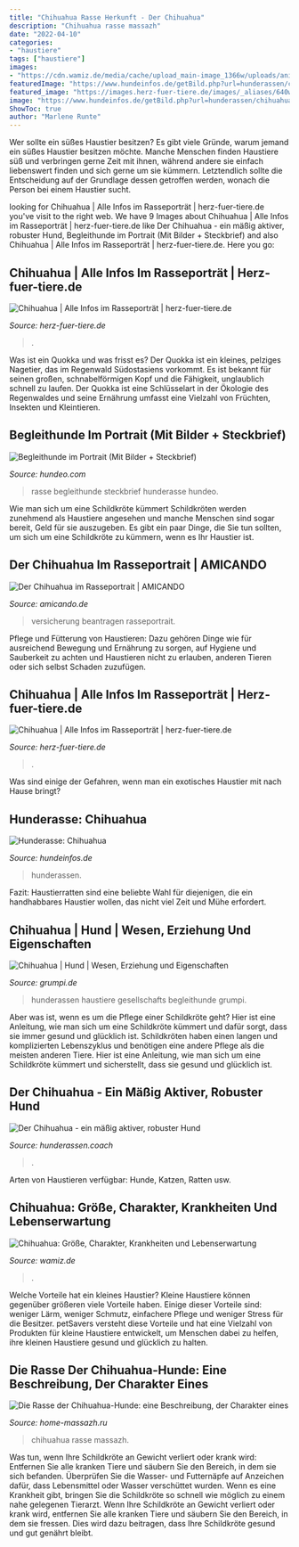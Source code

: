 ```yaml
---
title: "Chihuahua Rasse Herkunft - Der Chihuahua"
description: "Chihuahua rasse massazh"
date: "2022-04-10"
categories:
- "haustiere"
tags: ["haustiere"]
images:
- "https://cdn.wamiz.de/media/cache/upload_main-image_1366w/uploads/animal/breed/dog/adult/5caf14ed3ed5c433821290.jpg"
featuredImage: "https://www.hundeinfos.de/getBild.php?url=hunderassen/chihuahuacl.jpg&amp;w=800&amp;h=550&amp;m="
featured_image: "https://images.herz-fuer-tiere.de/images/_aliases/640w/8/3/4/0/110438-1-de-DE/Chihuahua-Inline1.jpg"
image: "https://www.hundeinfos.de/getBild.php?url=hunderassen/chihuahuacl.jpg&amp;w=800&amp;h=550&amp;m="
ShowToc: true
author: "Marlene Runte"
---
```



Wer sollte ein süßes Haustier besitzen?
Es gibt viele Gründe, warum jemand ein süßes Haustier besitzen möchte. Manche Menschen finden Haustiere süß und verbringen gerne Zeit mit ihnen, während andere sie einfach liebenswert finden und sich gerne um sie kümmern. Letztendlich sollte die Entscheidung auf der Grundlage dessen getroffen werden, wonach die Person bei einem Haustier sucht.

	

		
looking for Chihuahua | Alle Infos im Rasseporträt | herz-fuer-tiere.de you've visit to the right web. We have 9 Images about Chihuahua | Alle Infos im Rasseporträt | herz-fuer-tiere.de like Der Chihuahua - ein mäßig aktiver, robuster Hund, Begleithunde im Portrait (Mit Bilder + Steckbrief) and also Chihuahua | Alle Infos im Rasseporträt | herz-fuer-tiere.de. Here you go:
		
    
## Chihuahua | Alle Infos Im Rasseporträt | Herz-fuer-tiere.de

<img loading=lazy src="https://images.herz-fuer-tiere.de/images/_aliases/1280w/8/3/4/0/110438-1-de-DE/Chihuahua-Inline1.jpg" onerror="this.onerror=null;this.src='https://tse4.mm.bing.net/th?id=OIP.g3oeNKDCh9CyTPJ11DDCdAHaE8&amp;pid=15.1';" alt="Chihuahua | Alle Infos im Rasseporträt | herz-fuer-tiere.de">

_Source: herz-fuer-tiere.de_

>. 

	

Was ist ein Quokka und was frisst es?
Der Quokka ist ein kleines, pelziges Nagetier, das im Regenwald Südostasiens vorkommt. Es ist bekannt für seinen großen, schnabelförmigen Kopf und die Fähigkeit, unglaublich schnell zu laufen. Der Quokka ist eine Schlüsselart in der Ökologie des Regenwaldes und seine Ernährung umfasst eine Vielzahl von Früchten, Insekten und Kleintieren.

    
## Begleithunde Im Portrait (Mit Bilder + Steckbrief)

<img loading=lazy src="https://www.hundeo.com/wp-content/uploads/2019/02/chihuahua-rasse.jpg" onerror="this.onerror=null;this.src='https://tse2.mm.bing.net/th?id=OIP.3VjBsjtAc-AhWnO4fUY_1gHaFj&amp;pid=15.1';" alt="Begleithunde im Portrait (Mit Bilder + Steckbrief)">

_Source: hundeo.com_

>rasse begleithunde steckbrief hunderasse hundeo. 

	

Wie man sich um eine Schildkröte kümmert
Schildkröten werden zunehmend als Haustiere angesehen und manche Menschen sind sogar bereit, Geld für sie auszugeben. Es gibt ein paar Dinge, die Sie tun sollten, um sich um eine Schildkröte zu kümmern, wenn es Ihr Haustier ist.

    
## Der Chihuahua Im Rasseportrait | AMICANDO

<img loading=lazy src="https://www.amicando.de/wp-content/uploads/chihuahua-rasseportrait-title_min.png" onerror="this.onerror=null;this.src='https://tse3.mm.bing.net/th?id=OIP.cwIcaWWS7jhN-hOUU7cM2gHaFr&amp;pid=15.1';" alt="Der Chihuahua im Rasseportrait | AMICANDO">

_Source: amicando.de_

>versicherung beantragen rasseportrait. 

	

Pflege und Fütterung von Haustieren: Dazu gehören Dinge wie für ausreichend Bewegung und Ernährung zu sorgen, auf Hygiene und Sauberkeit zu achten und Haustieren nicht zu erlauben, anderen Tieren oder sich selbst Schaden zuzufügen.

    
## Chihuahua | Alle Infos Im Rasseporträt | Herz-fuer-tiere.de

<img loading=lazy src="https://images.herz-fuer-tiere.de/images/_aliases/640w/8/3/4/0/110438-1-de-DE/Chihuahua-Inline1.jpg" onerror="this.onerror=null;this.src='https://tse4.mm.bing.net/th?id=OIP.SDnMB9qTyEHi_x1tPgRexQHaE8&amp;pid=15.1';" alt="Chihuahua | Alle Infos im Rasseporträt | herz-fuer-tiere.de">

_Source: herz-fuer-tiere.de_

>. 

	

Was sind einige der Gefahren, wenn man ein exotisches Haustier mit nach Hause bringt?

    
## Hunderasse: Chihuahua

<img loading=lazy src="https://www.hundeinfos.de/getBild.php?url=hunderassen/chihuahuacl.jpg&amp;w=800&amp;h=550&amp;m=" onerror="this.onerror=null;this.src='https://tse2.mm.bing.net/th?id=OIP.nzc60GkHsa0PJpjc3pK2iQAAAA&amp;pid=15.1';" alt="Hunderasse: Chihuahua">

_Source: hundeinfos.de_

>hunderassen. 

	

Fazit: Haustierratten sind eine beliebte Wahl für diejenigen, die ein handhabbares Haustier wollen, das nicht viel Zeit und Mühe erfordert.

    
## Chihuahua | Hund | Wesen, Erziehung Und Eigenschaften

<img loading=lazy src="https://www.grumpi.de/cache/com_zoo/images/chihuahua-hund_86d68f94516a70651451f270236244a5.jpg" onerror="this.onerror=null;this.src='https://tse2.mm.bing.net/th?id=OIP.DxSlPTlYvp8bP7AA5Xd4tgAAAA&amp;pid=15.1';" alt="Chihuahua | Hund | Wesen, Erziehung und Eigenschaften">

_Source: grumpi.de_

>hunderassen haustiere gesellschafts begleithunde grumpi. 

	

Aber was ist, wenn es um die Pflege einer Schildkröte geht? Hier ist eine Anleitung, wie man sich um eine Schildkröte kümmert und dafür sorgt, dass sie immer gesund und glücklich ist.
Schildkröten haben einen langen und komplizierten Lebenszyklus und benötigen eine andere Pflege als die meisten anderen Tiere. Hier ist eine Anleitung, wie man sich um eine Schildkröte kümmert und sicherstellt, dass sie gesund und glücklich ist.

    
## Der Chihuahua - Ein Mäßig Aktiver, Robuster Hund

<img loading=lazy src="https://www.hunderassen.coach/site/assets/files/1935/chihuahua_123313433.jpeg" onerror="this.onerror=null;this.src='https://tse4.mm.bing.net/th?id=OIP.bl-wSnQgVitAjMExQ3lemQHaE7&amp;pid=15.1';" alt="Der Chihuahua - ein mäßig aktiver, robuster Hund">

_Source: hunderassen.coach_

>. 

	

Arten von Haustieren verfügbar: Hunde, Katzen, Ratten usw.

    
## Chihuahua: Größe, Charakter, Krankheiten Und Lebenserwartung

<img loading=lazy src="https://cdn.wamiz.de/media/cache/upload_main-image_1366w/uploads/animal/breed/dog/adult/5caf14ed3ed5c433821290.jpg" onerror="this.onerror=null;this.src='https://tse2.mm.bing.net/th?id=OIP.bKS91Au-yEdDN6At4TjlrwHaD4&amp;pid=15.1';" alt="Chihuahua: Größe, Charakter, Krankheiten und Lebenserwartung">

_Source: wamiz.de_

>. 

	

Welche Vorteile hat ein kleines Haustier?
Kleine Haustiere können gegenüber größeren viele Vorteile haben. Einige dieser Vorteile sind: weniger Lärm, weniger Schmutz, einfachere Pflege und weniger Stress für die Besitzer. petSavers versteht diese Vorteile und hat eine Vielzahl von Produkten für kleine Haustiere entwickelt, um Menschen dabei zu helfen, ihre kleinen Haustiere gesund und glücklich zu halten.

    
## Die Rasse Der Chihuahua-Hunde: Eine Beschreibung, Der Charakter Eines

<img loading=lazy src="http://home-massazh.ru/images/chihuahua/10.jpg" onerror="this.onerror=null;this.src='https://tse4.mm.bing.net/th?id=OIP.cBmYOxc5ZAFw3Vwtr3f7jAHaIv&amp;pid=15.1';" alt="Die Rasse der Chihuahua-Hunde: eine Beschreibung, der Charakter eines">

_Source: home-massazh.ru_

>chihuahua rasse massazh. 

	

Was tun, wenn Ihre Schildkröte an Gewicht verliert oder krank wird: Entfernen Sie alle kranken Tiere und säubern Sie den Bereich, in dem sie sich befanden. Überprüfen Sie die Wasser- und Futternäpfe auf Anzeichen dafür, dass Lebensmittel oder Wasser verschüttet wurden. Wenn es eine Krankheit gibt, bringen Sie die Schildkröte so schnell wie möglich zu einem nahe gelegenen Tierarzt.
Wenn Ihre Schildkröte an Gewicht verliert oder krank wird, entfernen Sie alle kranken Tiere und säubern Sie den Bereich, in dem sie fressen. Dies wird dazu beitragen, dass Ihre Schildkröte gesund und gut genährt bleibt.


